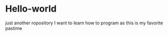 # Hello-world
just another ropository
I want to learn how to program as this is my favorite pastime
